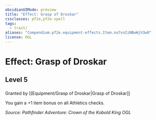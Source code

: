 ```yaml
---
obsidianUIMode: preview
title: "Effect: Grasp of Droskar"
cssclasses: pf2e,pf2e-spell
tags:
  - trait/
aliases: "Compendium.pf2e.equipment-effects.Item.no7vnIiNBwWjh3w8"
license: OGL
---
```

# Effect: Grasp of Droskar
## Level 5
### 






Granted by [[Equipment/Grasp of Droskar|Grasp of Droskar]]

You gain a +1 item bonus on all Athletics checks.

*Source: Pathfinder Adventure: Crown of the Kobold King*
*OGL*
